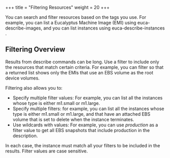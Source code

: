 +++
title = "Filtering Resources"
weight = 20
+++

You can search and filter resources based on the tags you use. For example, you can list a Eucalyptus Machine Image (EMI) using euca-describe-images, and you can list instances using euca-describe-instances .

## Filtering Overview
Results from describe commands can be long. Use a filter to include only the resources that match certain criteria. For example, you can filter so that a returned list shows only the EMIs that use an EBS volume as the root device volumes. 

Filtering also allows you to:

* Specify multiple filter values: For example, you can list all the instances whose type is either m1.small or m1.large.
* Specify multiple filters: for example, you can list all the instances whose type is either m1.small or m1.large, and that have an attached EBS volume that is set to delete when the instance terminates.
* Use wildcards with values: For example, you can use *production* as a filter value to get all EBS snapshots that include production in the description.

In each case, the instance must match all your filters to be included in the results. Filter values are case sensitive.

